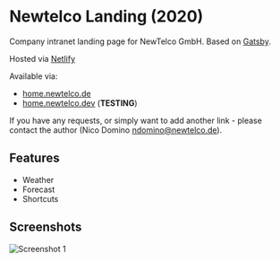# Newtelco Landing (2020)

Company intranet landing page for NewTelco GmbH. Based on [Gatsby](https://gatsbyjs.org). 

Hosted via [Netlify](https://netlify.com)

Available via:  
- [home.newtelco.de](https://home.newtelco.de)  
- [home.newtelco.dev](https://home.newtelco.dev) (**TESTING**)  

If you have any requests, or simply want to add another link - please contact the author (Nico Domino <ndomino@newtelco.de>).

## Features

- Weather
- Forecast
- Shortcuts

## Screenshots

![Screenshot 1](https://i.imgur.com/YvIyByd.png)
